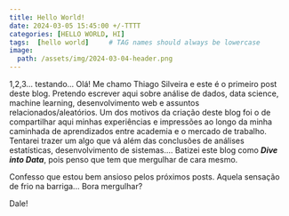```yaml
---
title: Hello World!
date: 2024-03-05 15:45:00 +/-TTTT
categories: [HELLO WORLD, HI]
tags:  [hello world]     # TAG names should always be lowercase
image:
  path: /assets/img/2024-03-04-header.png
---
```


1,2,3... testando... Olá! Me chamo Thiago Silveira e este é o primeiro post deste blog. Pretendo escrever aqui sobre análise de dados, data science, machine learning, desenvolvimento web e assuntos relacionados/aleatórios. Um dos motivos da criação deste blog foi o de compartilhar aqui minhas experiências e impressões ao longo da minha caminhada de aprendizados entre academia e o mercado de trabalho. Tentarei trazer um algo que vá além das conclusões de análises estatísticas, desenvolvimento de sistemas....
Batizei este blog como ***Dive into Data***, pois penso que tem que mergulhar de cara mesmo.

Confesso que estou bem ansioso pelos próximos posts. Aquela sensação de frio na barriga... Bora mergulhar?

Dale!




